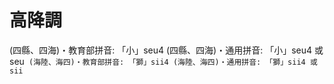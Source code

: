 # 高降調

(四縣、四海)・教育部拼音: 「小」seu4
(四縣、四海)・通用拼音: 「小」seu4 或 seu`
(海陸、海四)・教育部拼音: 「獅」sii4
(海陸、海四)・通用拼音: 「獅」sii4 或 sii`